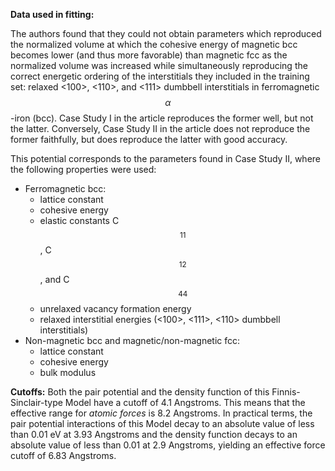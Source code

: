 **Data used in fitting:**

The authors found that they could not obtain parameters which reproduced the normalized volume at which the cohesive energy of magnetic bcc becomes lower (and thus more favorable) than magnetic fcc as the normalized volume was increased while simultaneously reproducing the correct energetic ordering of the interstitials they included in the training set: relaxed <100>, <110>, and <111> dumbbell interstitials in ferromagnetic $$\alpha$$-iron (bcc).  Case Study I in the article reproduces the former well, but not the latter.  Conversely, Case Study II in the article does not reproduce the former faithfully, but does reproduce the latter with good accuracy.

This potential corresponds to the parameters found in Case Study II, where the following properties were used:

* Ferromagnetic bcc:
    - lattice constant
    - cohesive energy
    - elastic constants C$$_{11}$$, C$$_{12}$$, and C$$_{44}$$
    - unrelaxed vacancy formation energy
    - relaxed interstitial energies (<100>, <111>, <110> dumbbell interstitials)
* Non-magnetic bcc and magnetic/non-magnetic fcc:
    - lattice constant
    - cohesive energy
    - bulk modulus

**Cutoffs:**
Both the pair potential and the density function of this Finnis-Sinclair-type Model have a cutoff of 4.1 Angstroms.  This means that the effective range for *atomic forces* is 8.2 Angstroms.  In practical terms, the pair potential interactions of this Model decay to an absolute value of less than 0.01 eV at 3.93 Angstroms and the density function decays to an absolute value of less than 0.01 at 2.9 Angstroms, yielding an effective force cutoff of 6.83 Angstroms.

